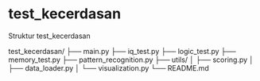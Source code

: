 # test_kecerdasan

Struktur test_kecerdasan

test_kecerdasan/ 
├── main.py 
├── iq_test.py 
├── logic_test.py 
├── memory_test.py 
├── pattern_recognition.py 
├── utils/ 
│   ├── scoring.py 
│   ├── data_loader.py 
│   └── visualization.py 
└── README.md
